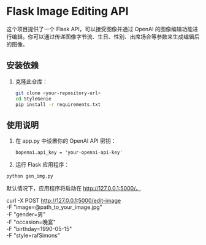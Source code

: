 # Flask Image Editing API

这个项目提供了一个 Flask API，可以接受图像并通过 OpenAI 的图像编辑功能进行编辑。你可以通过传递图像字节流、生日、性别、出席场合等参数来生成编辑后的图像。



## 安装依赖

1. 克隆此仓库：

   ```bash
   git clone <your-repository-url>
   cd StyleGenie
   pip install -r requirements.txt
    ```

## 使用说明

1. 在 app.py 中设置你的 OpenAI API 密钥：

   ```
   bopenai.api_key = 'your-openai-api-key'
    ```

 2. 运行 Flask 应用程序：

   ```
   python gen_img.py
```

默认情况下，应用程序将启动在 http://127.0.0.1:5000/。
   


   curl -X POST http://127.0.0.1:5000/edit-image \
-F "image=@path_to_your_image.jpg" \
-F "gender=男" \
-F "occasion=晚宴" \
-F "birthday=1990-05-15" \
-F "style=rafSimons"